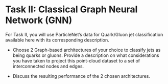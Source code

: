 # Task II: Classical Graph Neural Network (GNN)

For Task II, you will use ParticleNet’s data for Quark/Gluon jet classification available here with its corresponding description.

- Choose 2 Graph-based architectures of your choice to classify jets as being quarks or gluons. Provide a description on what considerations you have taken to project this point-cloud dataset to a set of interconnected nodes and edges.

- Discuss the resulting performance of the 2 chosen architectures.